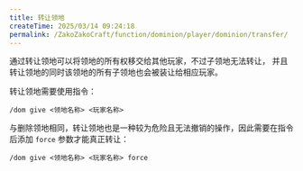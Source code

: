 ```yaml
---
title: 转让领地
createTime: 2025/03/14 09:24:18
permalink: /ZakoZakoCraft/function/dominion/player/dominion/transfer/
---
```


通过转让领地可以将领地的所有权移交给其他玩家，不过子领地无法转让，
并且转让领地的同时该领地的所有子领地也会被装让给相应玩家。

转让领地需要使用指令：

```
/dom give <领地名称> <玩家名称>
```

与删除领地相同，转让领地也是一种较为危险且无法撤销的操作，因此需要在指令后添加 `force` 参数才能真正转让：

```
/dom give <领地名称> <玩家名称> force
```
